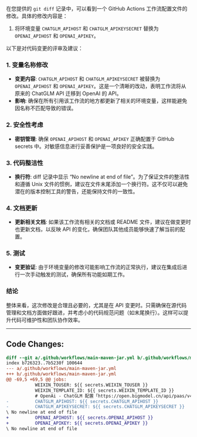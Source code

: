 在您提供的 `git diff` 记录中，可以看到一个 GitHub Actions 工作流配置文件的修改。具体的修改内容是：

1. 将环境变量 `CHATGLM_APIHOST` 和 `CHATGLM_APIKEYSECRET` 替换为 `OPENAI_APIHOST` 和 `OPENAI_APIKEY`。

以下是对代码变更的评审及建议：

### 1. 变量名称修改
- **变更内容**: `CHATGLM_APIHOST` 和 `CHATGLM_APIKEYSECRET` 被替换为 `OPENAI_APIHOST` 和 `OPENAI_APIKEY`。这是一个清晰的改动，表明工作流将从原来的 ChatGLM API 迁移到 OpenAI 的 API。
- **影响**: 确保在所有引用该工作流的地方都更新了相关的环境变量，这样能避免因名称不匹配导致的错误。

### 2. 安全性考虑
- **密钥管理**: 确保 `OPENAI_APIHOST` 和 `OPENAI_APIKEY` 正确配置于 GitHub secrets 中。对敏感信息进行妥善保护是一项良好的安全实践。

### 3. 代码整洁性
- **换行符**: diff 记录中显示 “No newline at end of file”。为了保证文件的整洁性和遵循 Unix 文件的惯例，建议在文件末尾添加一个换行符。这不仅可以避免潜在的版本控制工具的警告，还能保持文件的一致性。

### 4. 文档更新
- **更新相关文档**: 如果该工作流有相关的文档或 README 文件，建议在做变更时也更新文档，以反映 API 的变化，确保团队其他成员能够快速了解当前的配置。

### 5. 测试
- **变更验证**: 由于环境变量的修改可能影响工作流的正常执行，建议在集成后进行一次手动触发的测试，确保所有功能如期工作。

### 结论
整体来看，这次修改是合理且必要的，尤其是在 API 变更时。只需确保在源代码管理和文档方面做好跟进，并考虑小的代码规范问题（如末尾换行）。这样可以提升代码可维护性和团队协作效率。

---

## Code Changes:
```diff
diff --git a/.github/workflows/main-maven-jar.yml b/.github/workflows/main-maven-jar.yml
index b726323..7b5230f 100644
--- a/.github/workflows/main-maven-jar.yml
+++ b/.github/workflows/main-maven-jar.yml
@@ -69,5 +69,5 @@ jobs:
           WEIXIN_TOUSER: ${{ secrets.WEIXIN_TOUSER }}
           WEIXIN_TEMPLATE_ID: ${{ secrets.WEIXIN_TEMPLATE_ID }}
           # OpenAi - ChatGLM 配置「https://open.bigmodel.cn/api/paas/v4/chat/completions」、「https://open.bigmodel.cn/usercenter/apikeys」
-          CHATGLM_APIHOST: ${{ secrets.CHATGLM_APIHOST }}
-          CHATGLM_APIKEYSECRET: ${{ secrets.CHATGLM_APIKEYSECRET }}
\ No newline at end of file
+          OPENAI_APIHOST: ${{ secrets.OPENAI_APIHOST }}
+          OPENAI_APIKEY: ${{ secrets.OPENAI_APIKEY }}
\ No newline at end of file
```
